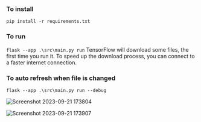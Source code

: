 ### To install
`pip install -r requirements.txt`

### To run
`flask --app .\src\main.py run`
TensorFlow will download some files, the first time you run it. To speed up the download process, you can connect to a faster internet connection.

### To auto refresh when file is changed
`flask --app .\src\main.py run --debug`

![Screenshot 2023-09-21 173804](https://github.com/cu8code/ML_MANIA/assets/109351887/bbcd3dad-71b6-46d0-b230-bfa0cdcb4af1)

![Screenshot 2023-09-21 173907](https://github.com/cu8code/ML_MANIA/assets/109351887/e5017c06-0810-445d-a620-83c12c043a10)
